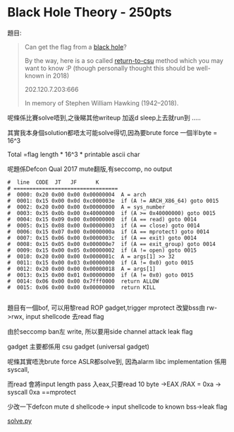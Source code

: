 # Black Hole Theory - 250pts

題目:
>
>Can get the flag from a [black hole](blackhole.tar.gz)?
>
>By the way, here is a so called [return-to-csu](https://www.blackhat.com/docs/asia-18/asia-18-Marco-return-to-csu-a-new-method-to-bypass-the-64-bit-Linux-ASLR.pdf) method which you may want to know :P
>(though personally thought this should be well-known in 2018)
>
>202.120.7.203:666
>
>In memory of Stephen William Hawking (1942–2018).


呢條係比賽solve唔到,之後睇其他writeup 加返d sleep上去就run到 .....

其實我本身個solution都唔太可能solve得切,因為要brute force 一個半byte = 16^3

Total =flag length * 16^3 * printable ascii char

呢題係Defcon Qual 2017 mute翻版,有seccomp, no output

```
#  line  CODE  JT   JF      K
# =================================
#  0000: 0x20 0x00 0x00 0x00000004  A = arch
#  0001: 0x15 0x00 0x0d 0xc000003e  if (A != ARCH_X86_64) goto 0015
#  0002: 0x20 0x00 0x00 0x00000000  A = sys_number
#  0003: 0x35 0x0b 0x00 0x40000000  if (A >= 0x40000000) goto 0015
#  0004: 0x15 0x09 0x00 0x00000000  if (A == read) goto 0014
#  0005: 0x15 0x08 0x00 0x00000003  if (A == close) goto 0014
#  0006: 0x15 0x07 0x00 0x0000000a  if (A == mprotect) goto 0014
#  0007: 0x15 0x06 0x00 0x0000003c  if (A == exit) goto 0014
#  0008: 0x15 0x05 0x00 0x000000e7  if (A == exit_group) goto 0014
#  0009: 0x15 0x00 0x05 0x00000002  if (A != open) goto 0015
#  0010: 0x20 0x00 0x00 0x0000001c  A = args[1] >> 32
#  0011: 0x15 0x00 0x03 0x00000000  if (A != 0x0) goto 0015
#  0012: 0x20 0x00 0x00 0x00000018  A = args[1]
#  0013: 0x15 0x00 0x01 0x00000000  if (A != 0x0) goto 0015
#  0014: 0x06 0x00 0x00 0x7fff0000  return ALLOW
#  0015: 0x06 0x00 0x00 0x00000000  return KILL


```
題目有一個bof, 可以用黎read ROP gadget,trigger mprotect 改變bss由 rw->rwx, input shellcode 去read flag

由於seccomp ban左 write, 所以要用side channel attack leak flag

gadget 主要都係用 csu gadget (universal gadget)


呢條其實唔洗brute force ASLR都solve到, 因為alarm libc implementation 係用 syscall,

而read 會將input length pass 入eax,只要read 10 byte ->EAX /RAX = 0xa -> syscall 0xa ==mprotect

少改一下defcon mute d shellcode-> input shellcode to known bss->leak flag

[solve.py](solve.py)


